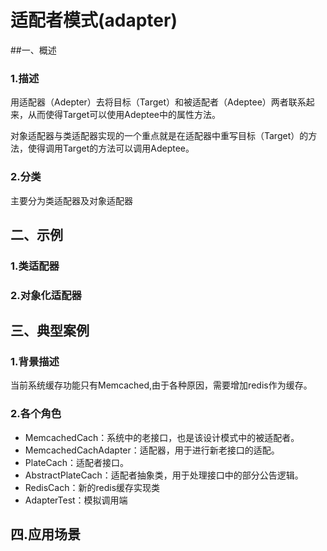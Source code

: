 # 适配者模式(adapter)
##一、概述
### 1.描述
用适配器（Adepter）去将目标（Target）和被适配者（Adeptee）两者联系起来，从而使得Target可以使用Adeptee中的属性方法。

对象适配器与类适配器实现的一个重点就是在适配器中重写目标（Target）的方法，使得调用Target的方法可以调用Adeptee。
### 2.分类
主要分为类适配器及对象适配器
## 二、示例
### 1.类适配器
### 2.对象化适配器
## 三、典型案例
### 1.背景描述
当前系统缓存功能只有Memcached,由于各种原因，需要增加redis作为缓存。
### 2.各个角色
- MemcachedCach：系统中的老接口，也是该设计模式中的被适配者。
- MemcachedCachAdapter：适配器，用于进行新老接口的适配。
- PlateCach：适配者接口。
- AbstractPlateCach：适配者抽象类，用于处理接口中的部分公告逻辑。
- RedisCach：新的redis缓存实现类
- AdapterTest：模拟调用端
## 四.应用场景
